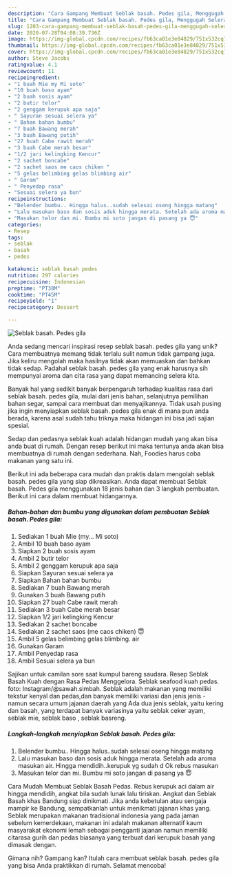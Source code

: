 ```yaml
---
description: "Cara Gampang Membuat Seblak basah. Pedes gila, Menggugah Selera"
title: "Cara Gampang Membuat Seblak basah. Pedes gila, Menggugah Selera"
slug: 1203-cara-gampang-membuat-seblak-basah-pedes-gila-menggugah-selera
date: 2020-07-28T04:08:39.736Z
image: https://img-global.cpcdn.com/recipes/fb63ca01e3e84829/751x532cq70/seblak-basah-pedes-gila-foto-resep-utama.jpg
thumbnail: https://img-global.cpcdn.com/recipes/fb63ca01e3e84829/751x532cq70/seblak-basah-pedes-gila-foto-resep-utama.jpg
cover: https://img-global.cpcdn.com/recipes/fb63ca01e3e84829/751x532cq70/seblak-basah-pedes-gila-foto-resep-utama.jpg
author: Steve Jacobs
ratingvalue: 4.1
reviewcount: 11
recipeingredient:
- "1 buah Mie my Mi soto"
- "10 buah baso ayam"
- "2 buah sosis ayam"
- "2 butir telor"
- "2 genggam kerupuk apa saja"
- " Sayuran sesuai selera ya"
- " Bahan bahan bumbu"
- "7 buah Bawang merah"
- "3 buah Bawang putih"
- "27 buah Cabe rawit merah"
- "3 buah Cabe merah besar"
- "1/2 jari kelingking Kencur"
- "2 sachet boncabe"
- "2 sachet saos me caos chiken "
- "5 gelas belimbing gelas blimbing air"
- " Garam"
- " Penyedap rasa"
- "Sesuai selera ya bun"
recipeinstructions:
- "Belender bumbu.. Hingga halus..sudah selesai oseng hingga matang"
- "Lalu masukan baso dan sosis aduk hingga merata. Setelah ada aroma masukan air. Hingga mendidih..kerupuk yg sudah d Ok rebus masukan"
- "Masukan telor dan mi. Bumbu mi soto jangan di pasang ya 😇"
categories:
- Resep
tags:
- seblak
- basah
- pedes

katakunci: seblak basah pedes 
nutrition: 297 calories
recipecuisine: Indonesian
preptime: "PT38M"
cooktime: "PT45M"
recipeyield: "1"
recipecategory: Dessert

---
```



![Seblak basah. Pedes gila](https://img-global.cpcdn.com/recipes/fb63ca01e3e84829/751x532cq70/seblak-basah-pedes-gila-foto-resep-utama.jpg)

Anda sedang mencari inspirasi resep seblak basah. pedes gila yang unik? Cara membuatnya memang tidak terlalu sulit namun tidak gampang juga. Jika keliru mengolah maka hasilnya tidak akan memuaskan dan bahkan tidak sedap. Padahal seblak basah. pedes gila yang enak harusnya sih mempunyai aroma dan cita rasa yang dapat memancing selera kita.

Banyak hal yang sedikit banyak berpengaruh terhadap kualitas rasa dari seblak basah. pedes gila, mulai dari jenis bahan, selanjutnya pemilihan bahan segar, sampai cara membuat dan menyajikannya. Tidak usah pusing jika ingin menyiapkan seblak basah. pedes gila enak di mana pun anda berada, karena asal sudah tahu triknya maka hidangan ini bisa jadi sajian spesial.

Sedap dan pedasnya seblak kuah adalah hidangan mudah yang akan bisa anda buat di rumah. Dengan resep berikut ini maka tentunya anda akan bisa membuatnya di rumah dengan sederhana. Nah, Foodies harus coba makanan yang satu ini.


Berikut ini ada beberapa cara mudah dan praktis dalam mengolah seblak basah. pedes gila yang siap dikreasikan. Anda dapat membuat Seblak basah. Pedes gila menggunakan 18 jenis bahan dan 3 langkah pembuatan. Berikut ini cara dalam membuat hidangannya.

<!--inarticleads1-->

##### Bahan-bahan dan bumbu yang digunakan dalam pembuatan Seblak basah. Pedes gila:

1. Sediakan 1 buah Mie (my... Mi soto)
1. Ambil 10 buah baso ayam
1. Siapkan 2 buah sosis ayam
1. Ambil 2 butir telor
1. Ambil 2 genggam kerupuk apa saja
1. Siapkan  Sayuran sesuai selera ya
1. Siapkan  Bahan bahan bumbu
1. Sediakan 7 buah Bawang merah
1. Gunakan 3 buah Bawang putih
1. Siapkan 27 buah Cabe rawit merah
1. Sediakan 3 buah Cabe merah besar
1. Siapkan 1/2 jari kelingking Kencur
1. Sediakan 2 sachet boncabe
1. Sediakan 2 sachet saos (me caos chiken) 😇
1. Ambil 5 gelas belimbing gelas blimbing. air
1. Gunakan  Garam
1. Ambil  Penyedap rasa
1. Ambil Sesuai selera ya bun


Sajikan untuk camilan sore saat kumpul bareng saudara. Resep Seblak Basah Kuah dengan Rasa Pedas Menggelora. Seblak seafood kuah pedas. foto: Instagram/@sawah.simbah. Seblak adalah makanan yang memiliki tekstur kenyal dan pedas,dan banyak memiliki variasi dan jenis jenis - namun secara umum jajanan daerah yang Ada dua jenis seblak, yaitu kering dan basah, yang terdapat banyak variasinya yaitu seblak ceker ayam, seblak mie, seblak baso , seblak basreng. 

<!--inarticleads2-->

##### Langkah-langkah menyiapkan Seblak basah. Pedes gila:

1. Belender bumbu.. Hingga halus..sudah selesai oseng hingga matang
1. Lalu masukan baso dan sosis aduk hingga merata. Setelah ada aroma masukan air. Hingga mendidih..kerupuk yg sudah d Ok rebus masukan
1. Masukan telor dan mi. Bumbu mi soto jangan di pasang ya 😇


Cara Mudah Membuat Seblak Basah Pedas. Rebus kerupuk aci dalam air hingga mendidih, angkat bila sudah lunak lalu tiriskan. Angkat dan Seblak Basah khas Bandung siap dinikmati. Jika anda kebetulan atau sengaja mampir ke Bandung, sempatkanlah untuk menikmati jajanan khas yang. Seblak merupakan makanan tradisional indonesia yang pada jaman sebelum kemerdekaan, makanan ini adalah makanan alternatif kaum masyarakat ekonomi lemah sebagai pengganti jajanan namun memiliki citarasa gurih dan pedas biasanya yang terbuat dari kerupuk basah yang dimasak dengan. 

Gimana nih? Gampang kan? Itulah cara membuat seblak basah. pedes gila yang bisa Anda praktikkan di rumah. Selamat mencoba!
